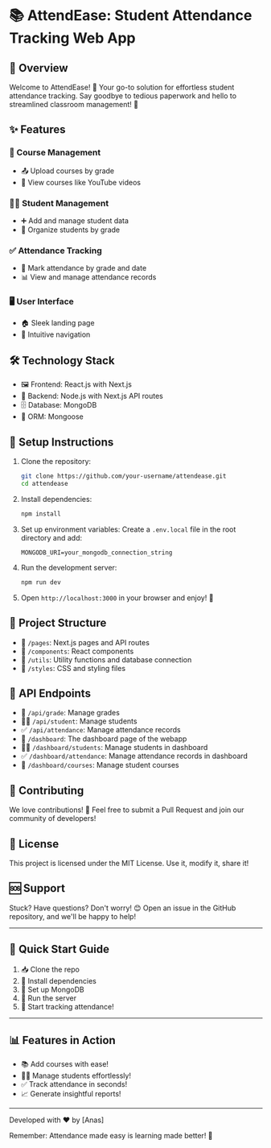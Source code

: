 # 📚 AttendEase: Student Attendance Tracking Web App

## 🌟 Overview

Welcome to AttendEase! 🎉 Your go-to solution for effortless student attendance tracking. Say goodbye to tedious paperwork and hello to streamlined classroom management! 🚀

## ✨ Features

### 📖 Course Management
- 📤 Upload courses by grade
- 🎥 View courses like YouTube videos

### 👨‍🎓 Student Management
- ➕ Add and manage student data
- 🏫 Organize students by grade

### ✅ Attendance Tracking
- 📅 Mark attendance by grade and date
- 📊 View and manage attendance records

### 🖥️ User Interface
- 🏠 Sleek landing page
- 🧭 Intuitive navigation

## 🛠️ Technology Stack

- 🖼️ Frontend: React.js with Next.js
- 🔧 Backend: Node.js with Next.js API routes
- 🗄️ Database: MongoDB
- 🔗 ORM: Mongoose

## 🚀 Setup Instructions

1. Clone the repository:
   ```bash
   git clone https://github.com/your-username/attendease.git
   cd attendease
   ```

2. Install dependencies:
   ```bash
   npm install
   ```

3. Set up environment variables:
   Create a `.env.local` file in the root directory and add:
   ```
   MONGODB_URI=your_mongodb_connection_string
   ```

4. Run the development server:
   ```bash
   npm run dev
   ```

5. Open `http://localhost:3000` in your browser and enjoy! 🎈

## 📁 Project Structure

- 📄 `/pages`: Next.js pages and API routes
- 🧩 `/components`: React components
- 🔧 `/utils`: Utility functions and database connection
- 💅 `/styles`: CSS and styling files

## 🔌 API Endpoints

- 🏫 `/api/grade`: Manage grades
- 👨‍🎓 `/api/student`: Manage students
- ✅ `/api/attendance`: Manage attendance records
- 🏫 `/dashboard`: The dashboard page of the webapp 
- 👨‍🎓 `/dashboard/students`: Manage students in dashboard
- ✅ `/dashboard/attendance`: Manage attendance records in dashboard
- 📜 `/dashboard/courses`: Manage student courses

## 🤝 Contributing

We love contributions! 💖 Feel free to submit a Pull Request and join our community of developers!

## 📜 License

This project is licensed under the MIT License. Use it, modify it, share it!

## 🆘 Support

Stuck? Have questions? Don't worry! 😊 Open an issue in the GitHub repository, and we'll be happy to help!

---

## 🌈 Quick Start Guide

1. 📥 Clone the repo
2. 🔧 Install dependencies
3. 🔑 Set up MongoDB
4. 🚀 Run the server
5. 🎉 Start tracking attendance!

---

## 📊 Features in Action

- 📚 Add courses with ease!
- 👨‍🎓 Manage students effortlessly!
- ✅ Track attendance in seconds!
- 📈 Generate insightful reports!

---

Developed with ❤️ by [Anas]

Remember: Attendance made easy is learning made better! 🌟
